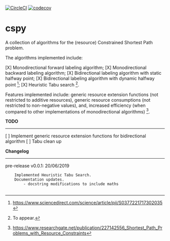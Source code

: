 [![CircleCI](https://circleci.com/gh/torressa/cspy/tree/master.svg?style=svg&circle-token=910e28b03dd0d32967fae038a3cf28b6cdf56334)](https://circleci.com/gh/torressa/cspy/tree/master)
[![codecov](https://codecov.io/gh/torressa/cspy/branch/master/graph/badge.svg?token=24tyrWinNT)](https://codecov.io/gh/torressa/cspy)

# cspy

A collection of algorithms for the (resource) Constrained Shortest Path problem.

The algorithms implemented include:

 [X] Monodirectional forward labeling algorithm;
 [X] Monodirectional backward labeling algorithm;
 [X] Bidirectional labeling algorithm with static halfway point;
 [X] Bidirectional labeling algorithm with dynamic halfway point [^fn1];
 [X] Heuristic Tabu search [^fn2].

Features implemented include: generic resource extension functions (not restricted to additive resources), generic resource consumptions (not restricted to non-negative values), and, increased efficiency (when compared to other implementations of monodirectional algorithms) [^fn3].


**TODO**
***

 [ ] Implement generic resource extension functions for bidirectional algorithm
 [ ] Tabu clean up
 
**Changelog**
***

pre-release v0.0.1: 20/06/2019

```
	Implemented Heuristic Tabu Search.
	Documentation updates.
		- docstring modifications to include maths


```

[^fn1]: https://www.sciencedirect.com/science/article/pii/S0377221717302035
[^fn2]: To appear.
[^fn3]: https://www.researchgate.net/publication/227142556_Shortest_Path_Problems_with_Resource_Constraints
